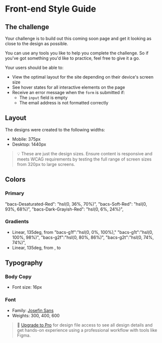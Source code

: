 # Front-end Style Guide

## The challenge

Your challenge is to build out this coming soon page and get it looking as close to the design as possible.

You can use any tools you like to help you complete the challenge. So if you've got something you'd like to practice, feel free to give it a go.

Your users should be able to:

- View the optimal layout for the site depending on their device's screen size
- See hover states for all interactive elements on the page
- Receive an error message when the `form` is submitted if:
  - The `input` field is empty
  - The email address is not formatted correctly

## Layout

The designs were created to the following widths:

- Mobile: 375px
- Desktop: 1440px

> 💡 These are just the design sizes. Ensure content is responsive and meets WCAG requirements by testing the full range of screen sizes from 320px to large screens.

## Colors

### Primary

"bacs-Desaturated-Red": "hsl(0, 36%, 70%)",
"bacs-Soft-Red": "hsl(0, 93%, 68%)",
"bacs-Dark-Grayish-Red": "hsl(0, 6%, 24%)",

### Gradients

- Linear, 135deg, from 
"bacs-g1f":"hsl(0, 0%, 100%),"
"bacs-g1t":"hsl(0, 100%, 98%)",
"bacs-g2f":"hsl(0, 80%, 86%)",
"bacs-g2t":"hsl(0, 74%, 74%)",
- Linear, 135deg, from , to 

## Typography

### Body Copy

- Font size: 16px

### Font

- Family: [Josefin Sans](https://fonts.google.com/specimen/Josefin+Sans)
- Weights: 300, 400, 600

> 💎 [Upgrade to Pro](https://www.frontendmentor.io/pro?ref=style-guide) for design file access to see all design details and get hands-on experience using a professional workflow with tools like Figma.
